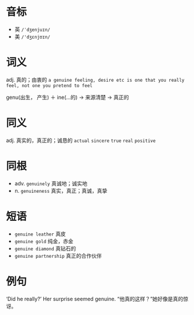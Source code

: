 # 音标

- 英 `/ˈdʒenjuɪn/`
- 美 `/'dʒɛnjʊɪn/`

# 词义

adj. 真的；由衷的
`a genuine feeling, desire etc is one that you really feel, not one you pretend to feel`



genu(出生， 产生) ＋ ine(…的) → 来源清楚 → 真正的

# 同义

adj. 真实的，真正的；诚恳的
`actual` `sincere` `true` `real` `positive`

# 同根

- adv. `genuinely` 真诚地；诚实地
- n. `genuineness` 真实，真正；真诚，真挚

# 短语

- `genuine leather` 真皮
- `genuine gold` 纯金，赤金
- `genuine diamond` 真钻石的
- `genuine partnership` 真正的合作伙伴

# 例句

‘Did he really?’ Her surprise seemed genuine.
“他真的这样？”她好像是真的惊讶。


